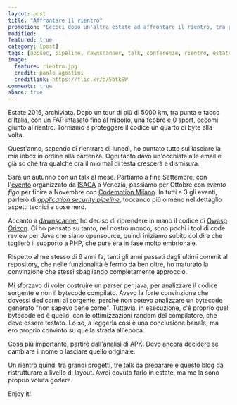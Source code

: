 ```yaml
---
layout: post
title: "Affrontare il rientro"
promotion: "Eccoci dopo un'altra estate ad affrontare il rientro, tra progetti e talk da preparare"
modified: 
featured: true
category: [post]
tags: [appsec, pipeline, dawnscanner, talk, conferenze, rientro, estate, vacanze]
image:
  feature: rientro.jpg
  credit: paolo agostini
  creditlink: https://flic.kr/p/5btkSW
comments: true
share: true
---
```


Estate 2016, archiviata. Dopo un tour di più di 5000 km, tra punta e tacco
d'Italia, con un FAP intasato fino al midollo, una febbre e 0 sport, eccomi
giunto al rientro. Torniamo a proteggere il codice un quarto di byte alla
volta.

Quest'anno, sapendo di rientrare di lunedì, ho puntato tutto sul lasciare la
mia inbox in ordine alla partenza. Ogni tanto davo un'occhiata alle email e già
so che tra qualche ora il mio mal di testa crescerà a dismisura.

Sarà un autunno con un talk al mese. Partiamo a fine Settembre, con
l'[evento](http://www.isaca.org/chapters5/Venice/Events/Pages/Page12.aspx) organizzato da [ISACA](http://www.isaca.org/) a Venezia, passiamo per Ottobre con
_evento figo_ per finire a Novembre con [Codemotion Milano](http://milan2016.codemotionworld.com/). In tutti e 3
gli eventi, parlerò di [_application security pipeline_](https://www.owasp.org/index.php/OWASP_AppSec_Pipeline), toccando più o
meno nel dettaglio aspetti tecnici e cose nerd.

Accanto a [dawnscanner](https://dawnscanner.org) ho deciso di riprendere in
mano il codice di [Owasp Orizon](https://www.owasp.org/index.php/Category:OWASP_Orizon_Project). Ci ho pensato su tanto, nel nostro mondo,
sono pochi i tool di code review per Java che siano opensource, quindi iniziamo
subito col dire che toglierò il supporto a PHP, che pure era in fase molto
embrionale.

Rispetto al me stesso di 6 anni fa, tanti gli anni passati dagli ultimi commit
al repository, che nelle funzionalità è fermo da ben oltre, ho maturato la
convinzione che stessi sbagliando completamente approccio.

Mi sforzavo di voler costruire un parser per java, per analizzare il codice
sorgente e non il bytecode compilato. Avevo la forte convinzione che dovessi
dedicarmi al sorgente, perché non potevo analizzare un bytecode generato "non
sapevo bene come". Tuttavia, in esecuzione, c'è proprio quel bytecode ed è
quello, con le ottimizzazioni random del compilatore, che deve essere testato.
Lo so, a leggerla così è una conclusione banale, ma ero proprio convinto su
quella strada all'epoca.

Cosa più importante, partirò dall'analisi di APK. Devo ancora decidere se
cambiare il nome o lasciare quello originale.

Un rientro quindi tra grandi progetti, tre talk da preparare e questo blog da
ristrutturare a livello di layout. Avrei dovuto farlo in estate, ma me la sono
proprio voluta godere.

Enjoy it!
